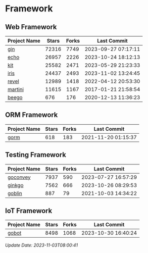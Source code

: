 # Framework

## Web Framework
| Project Name | Stars | Forks | Last Commit |
| ------------ | ----- | ----- | ----------- |
| [gin](https://github.com/gin-gonic/gin) | 72316 | 7749 | 2023-09-27 07:17:11 |
| [echo](https://github.com/labstack/echo) | 26957 | 2226 | 2023-10-24 18:12:13 |
| [kit](https://github.com/go-kit/kit) | 25582 | 2471 | 2023-05-29 21:23:33 |
| [iris](https://github.com/kataras/iris) | 24437 | 2493 | 2023-11-02 13:24:45 |
| [revel](https://github.com/revel/revel) | 12989 | 1418 | 2022-04-12 20:53:30 |
| [martini](https://github.com/go-martini/martini) | 11615 | 1167 | 2017-01-21 21:58:54 |
| [beego](https://github.com/astaxie/beego) | 676 | 176 | 2020-12-13 11:36:23 |

## ORM Framework
| Project Name | Stars | Forks | Last Commit |
| ------------ | ----- | ----- | ----------- |
| [gorm](https://github.com/jinzhu/gorm) | 618 | 183 | 2021-11-20 01:15:37 |

## Testing Framework
| Project Name | Stars | Forks | Last Commit |
| ------------ | ----- | ----- | ----------- |
| [goconvey](https://github.com/smartystreets/goconvey) | 7937 | 590 | 2023-07-27 16:57:29 |
| [ginkgo](https://github.com/onsi/ginkgo) | 7562 | 666 | 2023-10-26 08:29:53 |
| [goblin](https://github.com/franela/goblin) | 887 | 79 | 2021-10-03 14:34:22 |

## IoT Framework
| Project Name | Stars | Forks | Last Commit |
| ------------ | ----- | ----- | ----------- |
| [gobot](https://github.com/hybridgroup/gobot) | 8498 | 1068 | 2023-10-30 16:40:24 |

*Update Date: 2023-11-03T08:00:41*
